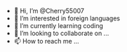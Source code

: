 - 👋 Hi, I’m @Cherry55007
- 👀 I’m interested in foreign languages
- 🌱 I’m currently learning coding
- 💞️ I’m looking to collaborate on ...
- 📫 How to reach me ...

<!---
Cherry55007/Cherry55007 is a ✨ special ✨ repository because its `README.md` (this file) appears on your GitHub profile.
You can click the Preview link to take a look at your changes.
--->
